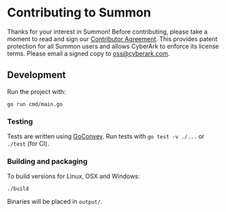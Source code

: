 # Contributing to Summon

Thanks for your interest in Summon! Before contributing, please
take a moment to read and sign our <a href="https://github.com/cyberark/summon/blob/master/Contributing_OSS/CyberArk_Open_Source_Contributor_Agreement.pdf" download="summon_contributor_agreement">Contributor Agreement</a>.
This provides patent protection for all Summon users and allows CyberArk
to enforce its license terms. Please email a signed copy to
<a href="oss@cyberark.com">oss@cyberark.com</a>.

## Development

Run the project with:

```
go run cmd/main.go
```

### Testing

Tests are written using [GoConvey](http://goconvey.co/).
Run tests with `go test -v ./...` or `./test` (for CI).

### Building and packaging

To build versions for Linux, OSX and Windows:

```
./build
```

Binaries will be placed in `output/`.
